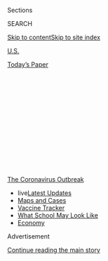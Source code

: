 <div id="app">

<div>

<div>

<div>

<div class="NYTAppHideMasthead css-1q2w90k e1suatyy0">

<div class="section css-ui9rw0 e1suatyy2">

<div class="css-eph4ug er09x8g0">

<div class="css-6n7j50">

</div>

<span class="css-1dv1kvn">Sections</span>

<div class="css-10488qs">

<span class="css-1dv1kvn">SEARCH</span>

</div>

[Skip to content](#site-content)[Skip to site
index](#site-index)

</div>

<div id="masthead-section-label" class="css-1wr3we4 eaxe0e00">

[U.S.](https://www.nytimes.com/section/us)

</div>

<div class="css-10698na e1huz5gh0">

</div>

</div>

<div id="masthead-bar-one" class="section hasLinks css-15hmgas e1csuq9d3">

<div class="css-uqyvli e1csuq9d0">

</div>

<div class="css-1uqjmks e1csuq9d1">

</div>

<div class="css-9e9ivx">

[](https://myaccount.nytimes.com/auth/login?response_type=cookie&client_id=vi)

</div>

<div class="css-1bvtpon e1csuq9d2">

[Today’s
Paper](https://www.nytimes.com/section/todayspaper)

</div>

</div>

</div>

</div>

<div data-aria-hidden="false">

<div id="site-content" data-role="main">

<div>

<div class="css-1aor85t" style="opacity:0.000000001;z-index:-1;visibility:hidden">

<div class="css-1hqnpie">

<div class="css-epjblv">

<span class="css-17xtcya">[U.S.](/section/us)</span><span class="css-x15j1o">|</span><span class="css-fwqvlz">Lockdown
Delays Cost at Least 36,000 Lives, Data
Show</span>

</div>

<div class="css-k008qs">

<div class="css-1iwv8en">

<span class="css-18z7m18"></span>

<div>

</div>

</div>

<span class="css-1n6z4y">https://nyti.ms/2LK7JR7</span>

<div class="css-1705lsu">

<div class="css-4xjgmj">

<div class="css-4skfbu" data-role="toolbar" data-aria-label="Social Media Share buttons, Save button, and Comments Panel with current comment count" data-testid="share-tools">

  - 
  - 
  - 
  - 
    
    <div class="css-6n7j50">
    
    </div>

  - 

</div>

</div>

</div>

</div>

</div>

</div>

<div id="NYT_TOP_BANNER_REGION" class="css-13pd83m">

<div>

<div id="styln-prism-menu-1592847958612" class="section interactive-content interactive-size-medium css-1edisqu">

<div class="css-17ih8de interactive-body">

<div id="scroll-container" class="css-1gj85ro">

[<span class="styln-title-wrap"><span class="css-1pje3qr">The
Coronavirus</span><span class="css-1pje3qr">
Outbreak</span></span>](https://www.nytimes.com/news-event/coronavirus?action=click&pgtype=Article&state=default&region=TOP_BANNER&context=storylines_menu)

  - <span class="css-kqxiym" data-emphasize="true">live</span>[Latest
    Updates](https://www.nytimes.com/2020/08/02/world/coronavirus-updates.html?action=click&pgtype=Article&state=default&region=TOP_BANNER&context=storylines_menu)
  - [Maps and
    Cases](https://www.nytimes.com/interactive/2020/us/coronavirus-us-cases.html?action=click&pgtype=Article&state=default&region=TOP_BANNER&context=storylines_menu)
  - [Vaccine
    Tracker](https://www.nytimes.com/interactive/2020/science/coronavirus-vaccine-tracker.html?action=click&pgtype=Article&state=default&region=TOP_BANNER&context=storylines_menu)
  - [What School May Look
    Like](https://www.nytimes.com/interactive/2020/07/29/us/schools-reopening-coronavirus.html?action=click&pgtype=Article&state=default&region=TOP_BANNER&context=storylines_menu)
  - [Economy](https://www.nytimes.com/live/2020/07/31/business/stock-market-today-coronavirus?action=click&pgtype=Article&state=default&region=TOP_BANNER&context=storylines_menu)

</div>

</div>

</div>

</div>

</div>

<div id="top-wrapper" class="css-1sy8kpn">

<div id="top-slug" class="css-l9onyx">

Advertisement

</div>

[Continue reading the main
story](#after-top)

<div class="ad top-wrapper" style="text-align:center;height:100%;display:block;min-height:250px">

<div id="top" class="place-ad" data-position="top" data-size-key="top">

</div>

</div>

<div id="after-top">

</div>

</div>

<div>

<div id="sponsor-wrapper" class="css-1hyfx7x">

<div id="sponsor-slug" class="css-19vbshk">

Supported by

</div>

[Continue reading the main
story](#after-sponsor)

<div id="sponsor" class="ad sponsor-wrapper" style="text-align:center;height:100%;display:block">

</div>

<div id="after-sponsor">

</div>

</div>

<div class="css-186x18t">

</div>

<div class="css-1vkm6nb ehdk2mb0">

# Lockdown Delays Cost at Least 36,000 Lives, Data Show

</div>

Even small differences in timing would have prevented the worst
exponential growth, which by April had subsumed New York City, New
Orleans and other major cities, researchers found.

<div class="css-18e8msd">

<div class="css-vp77d3 epjyd6m0">

<div class="css-1baulvz">

By [<span class="css-1baulvz" itemprop="name">James
Glanz</span>](https://www.nytimes.com/by/james-glanz) and
[<span class="css-1baulvz last-byline" itemprop="name">Campbell
Robertson</span>](https://www.nytimes.com/by/campbell-robertson)

</div>

</div>

  - 
    
    <div class="css-ld3wwf e16638kd2">
    
    Published May 20, 2020Updated May 22,
    2020
    
    </div>

  - 
    
    <div class="css-4xjgmj">
    
    <div class="css-pvvomx" data-role="toolbar" data-aria-label="Social Media Share buttons, Save button, and Comments Panel with current comment count" data-testid="share-tools">
    
      - 
      - 
      - 
      - 
        
        <div class="css-6n7j50">
        
        </div>
    
      - 
    
    </div>
    
    </div>

</div>

</div>

<div class="section meteredContent css-1r7ky0e" name="articleBody" itemprop="articleBody">

<div id="counterfactualMaps" class="section interactive-content interactive-size-scoop css-1tqs9x0" data-id="100000007148976">

<div class="css-17ih8de interactive-body" data-sourceid="100000007148976">

<div class="g-story g-freebird g-max-limit" data-preview-slug="2020-05-23-covid-action">

<div id="g-counterfactualMaps" class="g-asset g-graphic g-asset-width-full" style="">

<div data-role="img">

<div id="g-counterfactualMaps-box" class="ai2html">

<div id="g-counterfactualMaps-Artboard_1" class="g-artboard" style="min-width: 1000px;max-width: 1499px;max-height: 609px" data-aspect-ratio="2.463" data-min-width="1000" data-max-width="1499">

<div style="padding: 0 0 40.6% 0;">

</div>

![](data:image/gif;base64,R0lGODlhCgAKAIAAAB8fHwAAACH5BAEAAAAALAAAAAAKAAoAAAIIhI+py+0PYysAOw==)

<div id="g-ai0-1" class="g-ai2html-settings g-aiAbs g-aiPointText" style="top:6.9288%;margin-top:-17.1px;left:23.6854%;margin-left:-96px;width:192px;">

Total reported deaths in the

United States on May
3

</div>

<div id="g-ai0-2" class="g-ai2html-settings g-aiAbs g-aiPointText" style="top:6.9288%;margin-top:-17.1px;left:75.6289%;margin-left:-153px;width:306px;">

Estimated deaths on May 3 if social distancing

started one week earlier than it
did

</div>

<div id="g-ai0-3" class="g-ai2html-settings g-aiAbs g-aiPointText" style="top:8.8093%;margin-top:-8.8px;right:55.4173%;width:101px;">

New York
City

</div>

<div id="g-ai0-4" class="g-ai2html-settings g-aiAbs g-aiPointText" style="top:12.9965%;margin-top:-8.8px;right:55.388%;width:66px;">

17,581

</div>

<div id="g-ai0-5" class="g-ai2html-settings g-aiAbs g-aiPointText" style="top:17.3532%;margin-top:-22.5px;left:23.6896%;margin-left:-63px;width:126px;">

65,307

</div>

<div id="g-ai0-6" class="g-ai2html-settings g-aiAbs g-aiPointText" style="top:17.3532%;margin-top:-22.5px;left:75.5085%;margin-left:-61.5px;width:123px;">

29,410

</div>

<div id="g-ai0-7" class="g-ai2html-settings g-aiAbs g-aiPointText" style="top:24.5729%;margin-top:-8.8px;right:4.6643%;width:101px;">

New York
City

</div>

<div id="g-ai0-8" class="g-ai2html-settings g-aiAbs g-aiPointText" style="top:28.7601%;margin-top:-8.8px;right:4.6369%;width:58px;">

2,838

</div>

<div id="g-ai0-9" class="g-ai2html-settings g-aiAbs g-aiPointText" style="top:71.1246%;margin-top:-8.8px;left:1.244%;width:92px;">

Los
Angeles

</div>

<div id="g-ai0-10" class="g-ai2html-settings g-aiAbs g-aiPointText" style="top:71.1246%;margin-top:-8.8px;left:50.8942%;width:92px;">

Los
Angeles

</div>

<div id="g-ai0-11" class="g-ai2html-settings g-aiAbs g-aiPointText" style="top:74.8192%;margin-top:-8.8px;left:1.244%;width:58px;">

1,223

</div>

<div id="g-ai0-12" class="g-ai2html-settings g-aiAbs g-aiPointText" style="top:74.8192%;margin-top:-8.8px;left:50.8942%;width:46px;">

451

</div>

</div>

<div id="g-counterfactualMaps-Artboard_1_copy" class="g-artboard" style="min-width: 720px;max-width: 999px;max-height: 429px" data-aspect-ratio="2.329" data-min-width="720" data-max-width="999">

<div style="padding: 0 0 42.9408% 0;">

</div>

![](data:image/gif;base64,R0lGODlhCgAKAIAAAB8fHwAAACH5BAEAAAAALAAAAAAKAAoAAAIIhI+py+0PYysAOw==)

<div id="g-ai1-1" class="g-ai2html-settings g-aiAbs g-aiPointText" style="top:5.2174%;margin-top:-17.1px;left:23.8208%;margin-left:-96px;width:192px;">

Total reported deaths in the

United States on May
3

</div>

<div id="g-ai1-2" class="g-ai2html-settings g-aiAbs g-aiPointText" style="top:5.2174%;margin-top:-17.1px;left:75.7422%;margin-left:-153px;width:306px;">

Estimated deaths on May 3 if social distancing

started one week earlier than it
did

</div>

<div id="g-ai1-3" class="g-ai2html-settings g-aiAbs g-aiPointText" style="top:17.3996%;margin-top:-18.8px;left:23.8519%;margin-left:-54.5px;width:109px;">

65,307

</div>

<div id="g-ai1-4" class="g-ai2html-settings g-aiAbs g-aiPointText" style="top:17.3996%;margin-top:-18.8px;left:75.6123%;margin-left:-53px;width:106px;">

29,410

</div>

<div id="g-ai1-5" class="g-ai2html-settings g-aiAbs g-aiPointText" style="top:26.4466%;margin-top:-8.8px;right:55.295%;width:101px;">

New York
City

</div>

<div id="g-ai1-6" class="g-ai2html-settings g-aiAbs g-aiPointText" style="top:29.0341%;margin-top:-8.8px;right:4.5691%;width:101px;">

New York
City

</div>

<div id="g-ai1-7" class="g-ai2html-settings g-aiAbs g-aiPointText" style="top:31.9451%;margin-top:-8.8px;right:55.2543%;width:66px;">

17,581

</div>

<div id="g-ai1-8" class="g-ai2html-settings g-aiAbs g-aiPointText" style="top:34.8561%;margin-top:-8.8px;right:4.5311%;width:58px;">

2,838

</div>

<div id="g-ai1-9" class="g-ai2html-settings g-aiAbs g-aiPointText" style="top:74.6395%;margin-top:-8.8px;left:1.3966%;width:92px;">

Los
Angeles

</div>

<div id="g-ai1-10" class="g-ai2html-settings g-aiAbs g-aiPointText" style="top:74.6395%;margin-top:-8.8px;left:51.0204%;width:92px;">

Los
Angeles

</div>

<div id="g-ai1-11" class="g-ai2html-settings g-aiAbs g-aiPointText" style="top:80.138%;margin-top:-8.8px;left:1.3966%;width:58px;">

1,223

</div>

<div id="g-ai1-12" class="g-ai2html-settings g-aiAbs g-aiPointText" style="top:80.138%;margin-top:-8.8px;left:51.0204%;width:46px;">

451

</div>

</div>

<div id="g-counterfactualMaps-Artboard_1_copy_3" class="g-artboard" style="min-width: 600px;max-width: 719px;max-height: 1087px" data-aspect-ratio="0.662" data-min-width="600" data-max-width="719">

<div style="padding: 0 0 151.1667% 0;">

</div>

![](data:image/gif;base64,R0lGODlhCgAKAIAAAB8fHwAAACH5BAEAAAAALAAAAAAKAAoAAAIIhI+py+0PYysAOw==)

<div id="g-ai2-1" class="g-ai2html-settings g-aiAbs g-aiPointText" style="top:2.4657%;margin-top:-19.4px;left:47.5706%;margin-left:-108.5px;width:217px;">

Total reported deaths in the

United States on May
3

</div>

<div id="g-ai2-2" class="g-ai2html-settings g-aiAbs g-aiPointText" style="top:7.5038%;margin-top:-25.1px;left:47.5566%;margin-left:-69px;width:138px;">

65,307

</div>

<div id="g-ai2-3" class="g-ai2html-settings g-aiAbs g-aiPointText" style="top:8.574%;margin-top:-8.8px;right:10.4832%;width:101px;">

New York
City

</div>

<div id="g-ai2-4" class="g-ai2html-settings g-aiAbs g-aiPointText" style="top:10.4483%;margin-top:-8.8px;right:10.4344%;width:66px;">

17,581

</div>

<div id="g-ai2-5" class="g-ai2html-settings g-aiAbs g-aiPointText" style="top:34.9245%;margin-top:-8.8px;left:2.0719%;width:92px;">

Los
Angeles

</div>

<div id="g-ai2-6" class="g-ai2html-settings g-aiAbs g-aiPointText" style="top:36.5783%;margin-top:-8.8px;left:2.0719%;width:58px;">

1,223

</div>

<div id="g-ai2-7" class="g-ai2html-settings g-aiAbs g-aiPointText" style="top:53.8181%;margin-top:-17.1px;left:52.0443%;margin-left:-153px;width:306px;">

Estimated deaths on May 3 if social distancing

started one week earlier than it
did

</div>

<div id="g-ai2-8" class="g-ai2html-settings g-aiAbs g-aiPointText" style="top:58.9923%;margin-top:-25.1px;left:51.7813%;margin-left:-67px;width:134px;">

29,410

</div>

<div id="g-ai2-9" class="g-ai2html-settings g-aiAbs g-aiPointText" style="top:62.0469%;margin-top:-8.8px;right:8.0881%;width:101px;">

New York
City

</div>

<div id="g-ai2-10" class="g-ai2html-settings g-aiAbs g-aiPointText" style="top:63.811%;margin-top:-8.8px;right:8.0425%;width:58px;">

2,838

</div>

<div id="g-ai2-11" class="g-ai2html-settings g-aiAbs g-aiPointText" style="top:86.1925%;margin-top:-8.8px;left:2.3311%;width:92px;">

Los
Angeles

</div>

<div id="g-ai2-12" class="g-ai2html-settings g-aiAbs g-aiPointText" style="top:87.8463%;margin-top:-8.8px;left:2.3311%;width:46px;">

451

</div>

</div>

<div id="g-counterfactualMaps-Artboard_1_copy_5" class="g-artboard" style="max-width: 599px;max-height: 1058px" data-aspect-ratio="0.566" data-min-width="0" data-max-width="599">

<div style="padding: 0 0 176.6667% 0;">

</div>

![](data:image/gif;base64,R0lGODlhCgAKAIAAAB8fHwAAACH5BAEAAAAALAAAAAAKAAoAAAIIhI+py+0PYysAOw==)

<div id="g-ai3-1" class="g-ai2html-settings g-aiAbs g-aiPointText" style="top:3.0436%;margin-top:-17.1px;left:45.0654%;margin-left:-96px;width:192px;">

Total reported deaths in the

United States on May
3

</div>

<div id="g-ai3-2" class="g-ai2html-settings g-aiAbs g-aiPointText" style="top:11.0934%;margin-top:-18.8px;left:45.14%;margin-left:-54.5px;width:109px;">

65,307

</div>

<div id="g-ai3-3" class="g-ai2html-settings g-aiAbs g-aiPointText" style="top:13.2505%;margin-top:-7.2px;right:10.5234%;width:90px;">

New York
City

</div>

<div id="g-ai3-4" class="g-ai2html-settings g-aiAbs g-aiPointText" style="top:15.892%;margin-top:-7.2px;right:10.4395%;width:60px;">

17,581

</div>

<div id="g-ai3-5" class="g-ai2html-settings g-aiAbs g-aiPointText" style="top:37.7788%;margin-top:-7.2px;left:2.3337%;width:82px;">

Los
Angeles

</div>

<div id="g-ai3-6" class="g-ai2html-settings g-aiAbs g-aiPointText" style="top:40.043%;margin-top:-7.2px;left:2.3337%;width:53px;">

1,223

</div>

<div id="g-ai3-7" class="g-ai2html-settings g-aiAbs g-aiPointText" style="top:55.3077%;margin-top:-17.1px;left:49.6175%;margin-left:-153px;width:306px;">

Estimated deaths on May 3 if social distancing

started one week earlier than it
did

</div>

<div id="g-ai3-8" class="g-ai2html-settings g-aiAbs g-aiPointText" style="top:63.3575%;margin-top:-18.8px;left:49.3577%;margin-left:-53px;width:106px;">

29,410

</div>

<div id="g-ai3-9" class="g-ai2html-settings g-aiAbs g-aiPointText" style="top:66.2694%;margin-top:-7.2px;right:8.1296%;width:90px;">

New York
City

</div>

<div id="g-ai3-10" class="g-ai2html-settings g-aiAbs g-aiPointText" style="top:68.7222%;margin-top:-7.2px;right:8.099%;width:53px;">

2,838

</div>

<div id="g-ai3-11" class="g-ai2html-settings g-aiAbs g-aiPointText" style="top:89.8543%;margin-top:-7.2px;left:2.2594%;width:82px;">

Los
Angeles

</div>

<div id="g-ai3-12" class="g-ai2html-settings g-aiAbs g-aiPointText" style="top:92.3072%;margin-top:-7.2px;left:2.2594%;width:43px;">

451

</div>

</div>

<div id="g-counterfactualMaps-Artboard_1_copy_2" class="g-artboard" style="min-width: 1500px;" data-aspect-ratio="2.742" data-min-width="1500">

<div style="padding: 0 0 36.4667% 0;">

</div>

![](data:image/gif;base64,R0lGODlhCgAKAIAAAB8fHwAAACH5BAEAAAAALAAAAAAKAAoAAAIIhI+py+0PYysAOw==)

<div id="g-ai4-1" class="g-ai2html-settings g-aiAbs g-aiPointText" style="top:5.5511%;margin-top:-19.4px;left:76.3189%;margin-left:-173.5px;width:347px;">

Estimated deaths on May 3 if social distancing

started one week earlier than it
did

</div>

<div id="g-ai4-2" class="g-ai2html-settings g-aiAbs g-aiPointText" style="top:5.551%;margin-top:-19.4px;left:23.7839%;margin-left:-108.5px;width:217px;">

Total reported deaths in the

United States on May
3

</div>

<div id="g-ai4-3" class="g-ai2html-settings g-aiAbs g-aiPointText" style="top:4.5345%;margin-top:-9.8px;right:55.5557%;width:112px;">

New York
City

</div>

<div id="g-ai4-4" class="g-ai2html-settings g-aiAbs g-aiPointText" style="top:8.3737%;margin-top:-9.8px;right:55.5334%;width:72px;">

17,581

</div>

<div id="g-ai4-5" class="g-ai2html-settings g-aiAbs g-aiPointText" style="top:14.4533%;margin-top:-25.1px;left:23.7783%;margin-left:-69px;width:138px;">

65,307

</div>

<div id="g-ai4-6" class="g-ai2html-settings g-aiAbs g-aiPointText" style="top:14.4533%;margin-top:-25.1px;left:76.1742%;margin-left:-67px;width:134px;">

29,410

</div>

<div id="g-ai4-7" class="g-ai2html-settings g-aiAbs g-aiPointText" style="top:20.9879%;margin-top:-9.8px;right:3.6883%;width:112px;">

New York
City

</div>

<div id="g-ai4-8" class="g-ai2html-settings g-aiAbs g-aiPointText" style="top:24.827%;margin-top:-9.8px;right:3.6579%;width:63px;">

2,838

</div>

<div id="g-ai4-9" class="g-ai2html-settings g-aiAbs g-aiPointText" style="top:71.445%;margin-top:-9.8px;left:1.1439%;width:102px;">

Los
Angeles

</div>

<div id="g-ai4-10" class="g-ai2html-settings g-aiAbs g-aiPointText" style="top:71.445%;margin-top:-9.8px;left:51.6105%;width:102px;">

Los
Angeles

</div>

<div id="g-ai4-11" class="g-ai2html-settings g-aiAbs g-aiPointText" style="top:75.6498%;margin-top:-9.8px;left:1.1439%;width:63px;">

1,223

</div>

<div id="g-ai4-12" class="g-ai2html-settings g-aiAbs g-aiPointText" style="top:75.6497%;margin-top:-9.8px;left:51.6105%;width:49px;">

451

</div>

</div>

</div>

</div>

<div class="g-source">

<span class="g-credit">By Lazaro
Gamio</span><span class="g-credit_bullet">·</span><span class="g-credit">Source:
“Differential Effects of Intervention Timing on COVID-19 Spread in the
United States,” by Sen Pei, Sasikiran Kandula and Jeffrey Shaman,
Columbia University</span>

</div>

</div>

</div>

</div>

</div>

<div class="css-1fanzo5 StoryBodyCompanionColumn">

<div class="css-53u6y8">

If the United States had begun imposing social distancing measures one
week earlier than it did in March, about 36,000 fewer people would have
died in the coronavirus outbreak, according to [new
estimates](https://www.medrxiv.org/content/10.1101/2020.05.15.20103655v1)
from Columbia University disease modelers.

And if the country had begun locking down cities and limiting social
contact on March 1, two weeks earlier than most people started staying
home, the vast majority of the nation’s deaths — about 83 percent —
would have been avoided, the researchers estimated.

</div>

</div>

<div>

</div>

<div class="css-1fanzo5 StoryBodyCompanionColumn">

<div class="css-53u6y8">

Under that scenario, about 54,000 fewer people would have died by early
May.

The enormous cost of waiting to take action reflects the unforgiving
dynamics of the outbreak that swept through American cities in early
March. Even small differences in timing would have prevented the worst
exponential growth, which by April had subsumed New York City, New
Orleans and other major cities, the researchers found.

</div>

</div>

<div class="css-1fanzo5 StoryBodyCompanionColumn">

<div class="css-53u6y8">

“It’s a big, big difference. That small moment in time, catching it in
that growth phase, is incredibly critical in reducing the number of
deaths,” said Jeffrey Shaman, an epidemiologist at Columbia and the
leader of the research
team.

</div>

</div>

<div id="counterfactualChart" class="section interactive-content interactive-size-scoop css-m2zfm8" data-id="100000007148970">

<div class="css-17ih8de interactive-body" data-sourceid="100000007148970">

<div class="g-story g-freebird g-max-limit" data-preview-slug="2020-05-23-covid-action">

<div id="g-counterfactualChart" class="g-asset g-graphic" style="max-width: 720px">

### How Earlier Control Measures Could Have Saved Lives

<div data-role="img">

<div id="g-counterfactualChart-box" class="ai2html">

<div id="g-counterfactualChart-Artboard_1" class="g-artboard" style="width:600px; height:412px;" data-aspect-ratio="1.456" data-min-width="600" data-max-width="719">

<div style="">

</div>

![](data:image/gif;base64,R0lGODlhCgAKAIAAAB8fHwAAACH5BAEAAAAALAAAAAAKAAoAAAIIhI+py+0PYysAOw==)

<div id="g-ai0-1" class="g-Layer_1 g-aiAbs g-aiPointText" style="top:4.9525%;margin-top:-19.4px;left:77.3426%;width:155px;">

Number of reported

deaths by May
3

</div>

<div id="g-ai0-2" class="g-Layer_1 g-aiAbs g-aiPointText" style="top:13.5231%;margin-top:-16.7px;left:77.3426%;width:100px;">

65,307

</div>

<div id="g-ai0-3" class="g-Layer_1 g-aiAbs g-aiPointText" style="top:14.2636%;margin-top:-8.8px;left:0.5%;width:109px;">

60,000
deaths

</div>

<div id="g-ai0-4" class="g-Layer_1 g-aiAbs g-aiPointText" style="top:34.3699%;margin-top:-38.6px;left:77.3426%;width:154px;">

Estimated deaths if

social distancing

started
…

</div>

<div id="g-ai0-5" class="g-Layer_1 g-aiAbs g-aiPointText" style="top:39.7489%;margin-top:-8.8px;left:0.5%;width:66px;">

40,000

</div>

<div id="g-ai0-6" class="g-Layer_1 g-aiAbs g-aiPointText" style="top:47.6708%;margin-top:-19.4px;left:77.3426%;width:152px;">

… one week earlier

than it did in
March

</div>

<div id="g-ai0-7" class="g-Layer_1 g-aiAbs g-aiPointText" style="top:48.3411%;margin-top:-17.2px;left:69.0972%;margin-left:-40px;width:80px;">

Range
of

estimates

</div>

<div id="g-ai0-8" class="g-Layer_1 g-aiAbs g-aiPointText" style="top:55.999%;margin-top:-16.7px;left:77.3426%;width:98px;">

29,410

</div>

<div id="g-ai0-9" class="g-Layer_1 g-aiAbs g-aiPointText" style="top:65.9625%;margin-top:-8.8px;left:0.5%;width:66px;">

20,000

</div>

<div id="g-ai0-10" class="g-Layer_1 g-aiAbs g-aiPointText" style="top:72.5252%;margin-top:-9.8px;left:77.3426%;width:156px;">

… two weeks
earlier

</div>

<div id="g-ai0-11" class="g-Layer_1 g-aiAbs g-aiPointText" style="top:78.5718%;margin-top:-16.7px;left:77.3426%;width:90px;">

11,253

</div>

<div id="g-ai0-12" class="g-Layer_1 g-aiAbs g-aiPointText" style="top:91.6907%;margin-top:-8.8px;left:0.5%;width:30px;">

0

</div>

<div id="g-ai0-13" class="g-Layer_1 g-aiAbs g-aiPointText" style="top:95.3315%;margin-top:-8.8px;left:13.6139%;margin-left:-35.5px;width:71px;">

March
1

</div>

<div id="g-ai0-14" class="g-Layer_1 g-aiAbs g-aiPointText" style="top:95.3315%;margin-top:-8.8px;left:44.0586%;margin-left:-29.5px;width:59px;">

April
1

</div>

<div id="g-ai0-15" class="g-Layer_1 g-aiAbs g-aiPointText" style="top:95.3315%;margin-top:-8.8px;left:75.167%;margin-left:-29px;width:58px;">

May
3

</div>

</div>

<div id="g-counterfactualChart-Artboard_1_copy" class="g-artboard" style="width:720px; height:411px;" data-aspect-ratio="1.752" data-min-width="720">

<div style="">

</div>

![](data:image/gif;base64,R0lGODlhCgAKAIAAAB8fHwAAACH5BAEAAAAALAAAAAAKAAoAAAIIhI+py+0PYysAOw==)

<div id="g-ai1-1" class="g-Layer_1 g-aiAbs g-aiPointText" style="top:4.9644%;margin-top:-19.4px;left:80.7845%;width:155px;">

Number of reported

deaths by May
3

</div>

<div id="g-ai1-2" class="g-Layer_1 g-aiAbs g-aiPointText" style="top:13.5625%;margin-top:-17.7px;left:80.7845%;width:103px;">

65,307

</div>

<div id="g-ai1-3" class="g-Layer_1 g-aiAbs g-aiPointText" style="top:14.2983%;margin-top:-8.8px;left:0.2778%;width:109px;">

60,000
deaths

</div>

<div id="g-ai1-4" class="g-Layer_1 g-aiAbs g-aiPointText" style="top:34.9401%;margin-top:-38.6px;left:80.7845%;width:149px;">

Estimated deaths

if social distancing

started
…

</div>

<div id="g-ai1-5" class="g-Layer_1 g-aiAbs g-aiPointText" style="top:40.5756%;margin-top:-8.8px;left:0.2778%;width:66px;">

40,000

</div>

<div id="g-ai1-6" class="g-Layer_1 g-aiAbs g-aiPointText" style="top:48.7601%;margin-top:-19.4px;left:80.7845%;width:152px;">

… one week earlier

than it did in
March

</div>

<div id="g-ai1-7" class="g-Layer_1 g-aiAbs g-aiPointText" style="top:49.1888%;margin-top:-17.2px;left:72.1015%;margin-left:-40px;width:80px;">

Range
of

estimates

</div>

<div id="g-ai1-8" class="g-Layer_1 g-aiAbs g-aiPointText" style="top:57.1148%;margin-top:-17.7px;left:80.7845%;width:100px;">

29,410

</div>

<div id="g-ai1-9" class="g-Layer_1 g-aiAbs g-aiPointText" style="top:67.3396%;margin-top:-8.8px;left:0.2778%;width:66px;">

20,000

</div>

<div id="g-ai1-10" class="g-Layer_1 g-aiAbs g-aiPointText" style="top:74.1615%;margin-top:-9.8px;left:80.7845%;width:156px;">

… two weeks
earlier

</div>

<div id="g-ai1-11" class="g-Layer_1 g-aiAbs g-aiPointText" style="top:80.2292%;margin-top:-17.7px;left:80.7845%;width:93px;">

11,253

</div>

<div id="g-ai1-12" class="g-Layer_1 g-aiAbs g-aiPointText" style="top:93.6169%;margin-top:-8.8px;left:0.2778%;width:30px;">

0

</div>

<div id="g-ai1-13" class="g-Layer_1 g-aiAbs g-aiPointText" style="top:97.5099%;margin-top:-8.8px;left:13.7284%;margin-left:-35.5px;width:71px;">

March
1

</div>

<div id="g-ai1-14" class="g-Layer_1 g-aiAbs g-aiPointText" style="top:97.5099%;margin-top:-8.8px;left:45.7661%;margin-left:-29.5px;width:59px;">

April
1

</div>

<div id="g-ai1-15" class="g-Layer_1 g-aiAbs g-aiPointText" style="top:97.5099%;margin-top:-8.8px;left:78.5027%;margin-left:-29px;width:58px;">

May
3

</div>

</div>

<div id="g-counterfactualChart-Artboard_1_copy_2" class="g-artboard" style="width:400px; height:383px;" data-aspect-ratio="1.044" data-min-width="400" data-max-width="599">

<div style="">

</div>

![](data:image/gif;base64,R0lGODlhCgAKAIAAAB8fHwAAACH5BAEAAAAALAAAAAAKAAoAAAIIhI+py+0PYysAOw==)

<div id="g-ai2-1" class="g-Layer_1 g-aiAbs g-aiPointText" style="top:4.2208%;margin-top:-17.2px;left:70.083%;width:138px;">

Number of reported

deaths by May
3

</div>

<div id="g-ai2-2" class="g-Layer_1 g-aiAbs g-aiPointText" style="top:12.9667%;margin-top:-15.7px;left:70.083%;width:91px;">

65,307

</div>

<div id="g-ai2-3" class="g-Layer_1 g-aiAbs g-aiPointText" style="top:13.5159%;margin-top:-8.8px;left:0.7495%;width:105px;">

60,000
deaths

</div>

<div id="g-ai2-4" class="g-Layer_1 g-aiAbs g-aiPointText" style="top:33.9336%;margin-top:-34px;left:70.083%;width:133px;">

Estimated deaths

if social distancing

started
…

</div>

<div id="g-ai2-5" class="g-Layer_1 g-aiAbs g-aiPointText" style="top:39.8866%;margin-top:-8.8px;left:0.7495%;width:64px;">

40,000

</div>

<div id="g-ai2-6" class="g-Layer_1 g-aiAbs g-aiPointText" style="top:48.0851%;margin-top:-17.2px;left:70.083%;width:136px;">

… one week earlier

than it did in
March

</div>

<div id="g-ai2-7" class="g-Layer_1 g-aiAbs g-aiPointText" style="top:56.5699%;margin-top:-15.7px;left:70.083%;width:89px;">

29,410

</div>

<div id="g-ai2-8" class="g-Layer_1 g-aiAbs g-aiPointText" style="top:66.5185%;margin-top:-8.8px;left:0.7495%;width:64px;">

20,000

</div>

<div id="g-ai2-9" class="g-Layer_1 g-aiAbs g-aiPointText" style="top:73.5681%;margin-top:-8.8px;left:70.083%;width:139px;">

… two weeks
earlier

</div>

<div id="g-ai2-10" class="g-Layer_1 g-aiAbs g-aiPointText" style="top:79.8075%;margin-top:-15.7px;left:70.083%;width:82px;">

11,253

</div>

<div id="g-ai2-11" class="g-Layer_1 g-aiAbs g-aiPointText" style="top:92.8893%;margin-top:-8.8px;left:0.7495%;width:30px;">

0

</div>

<div id="g-ai2-12" class="g-Layer_1 g-aiAbs g-aiPointText" style="top:97.3279%;margin-top:-8.8px;left:12.8582%;margin-left:-34.5px;width:69px;">

March
1

</div>

<div id="g-ai2-13" class="g-Layer_1 g-aiAbs g-aiPointText" style="top:97.3279%;margin-top:-8.8px;left:39.7903%;margin-left:-29px;width:58px;">

April
1

</div>

<div id="g-ai2-14" class="g-Layer_1 g-aiAbs g-aiPointText" style="top:97.3279%;margin-top:-8.8px;left:66.7458%;margin-left:-28.5px;width:57px;">

May
3

</div>

</div>

<div id="g-counterfactualChart-Artboard_1_copy_3" class="g-artboard" style="max-width: 300px;max-height: 350px" data-aspect-ratio="0.857" data-min-width="0" data-max-width="399">

<div style="padding: 0 0 116.6667% 0;">

</div>

![](data:image/gif;base64,R0lGODlhCgAKAIAAAB8fHwAAACH5BAEAAAAALAAAAAAKAAoAAAIIhI+py+0PYysAOw==)

<div id="g-ai3-1" class="g-Layer_1 g-aiAbs g-aiPointText" style="top:6.0474%;margin-top:-17.2px;left:60.0339%;width:138px;">

Number of reported

deaths by May
3

</div>

<div id="g-ai3-2" class="g-Layer_1 g-aiAbs g-aiPointText" style="top:14.5875%;margin-top:-13.1px;left:60.0339%;width:83px;">

65,307

</div>

<div id="g-ai3-3" class="g-Layer_1 g-aiAbs g-aiPointText" style="top:15.4937%;margin-top:-7.2px;left:0.3327%;width:97px;">

60,000
deaths

</div>

<div id="g-ai3-4" class="g-Layer_1 g-aiAbs g-aiPointText" style="top:33.9902%;margin-top:-34px;left:60.0339%;width:138px;">

Estimated deaths if

social distancing

started
…

</div>

<div id="g-ai3-5" class="g-Layer_1 g-aiAbs g-aiPointText" style="top:40.3508%;margin-top:-7.2px;left:0.9993%;width:60px;">

40,000

</div>

<div id="g-ai3-6" class="g-Layer_1 g-aiAbs g-aiPointText" style="top:46.6188%;margin-top:-17.2px;left:60.0339%;width:136px;">

… one week earlier

than it did in
March

</div>

<div id="g-ai3-7" class="g-Layer_1 g-aiAbs g-aiPointText" style="top:54.5875%;margin-top:-13.1px;left:60.0339%;width:81px;">

29,410

</div>

<div id="g-ai3-8" class="g-Layer_1 g-aiAbs g-aiPointText" style="top:65.7794%;margin-top:-7.2px;left:0.9993%;width:60px;">

20,000

</div>

<div id="g-ai3-9" class="g-Layer_1 g-aiAbs g-aiPointText" style="top:71.076%;margin-top:-8.8px;left:60.0339%;width:139px;">

… two weeks
earlier

</div>

<div id="g-ai3-10" class="g-Layer_1 g-aiAbs g-aiPointText" style="top:77.159%;margin-top:-13.1px;left:60.0339%;width:75px;">

11,253

</div>

<div id="g-ai3-11" class="g-Layer_1 g-aiAbs g-aiPointText" style="top:90.9222%;margin-top:-7.2px;left:0.9993%;width:29px;">

0

</div>

<div id="g-ai3-12" class="g-Layer_1 g-aiAbs g-aiPointText" style="top:95.2079%;margin-top:-7.2px;left:12.9259%;margin-left:-32px;width:64px;">

March
1

</div>

<div id="g-ai3-13" class="g-Layer_1 g-aiAbs g-aiPointText" style="top:95.2079%;margin-top:-7.2px;left:35.077%;margin-left:-27px;width:54px;">

April
1

</div>

<div id="g-ai3-14" class="g-Layer_1 g-aiAbs g-aiPointText" style="top:95.2079%;margin-top:-7.2px;left:57.2246%;margin-left:-26.5px;width:53px;">

May 3

</div>

</div>

</div>

</div>

<div class="g-source">

<span class="g-credit">By Weiyi
Cai</span><span class="g-credit_bullet">·</span><span class="g-credit">Source:
“Differential Effects of Intervention Timing on COVID-19 Spread in the
United States,” by Sen Pei, Sasikiran Kandula and Jeffrey Shaman,
Columbia University</span>

</div>

</div>

</div>

</div>

</div>

<div class="css-1fanzo5 StoryBodyCompanionColumn">

<div class="css-53u6y8">

The findings are based on infectious disease modeling that gauges how
reduced contact between people starting in mid-March slowed transmission
of the virus. Dr. Shaman’s team modeled what would have happened if
those same changes had taken place one or two weeks earlier and
estimated the spread of infections and deaths until May 3.

The results show that as states reopen, outbreaks can easily get out of
control unless officials closely monitor infections and immediately
clamp down on new flare-ups. And they show that each day that officials
waited to impose restrictions in early March came at a great cost.

After Italy and South Korea had started aggressively responding to the
virus, President Trump resisted canceling campaign rallies or telling
people to stay home or avoid crowds. The risk of the virus to most
Americans was very low, he said.

</div>

</div>

<div class="css-1fanzo5 StoryBodyCompanionColumn">

<div class="css-53u6y8">

“Nothing is shut down, life & the economy go on,” Mr. Trump
[tweeted](https://twitter.com/realDonaldTrump/status/1237027356314869761)
on March 9, suggesting that the flu was worse than the coronavirus. “At
this moment there are 546 confirmed cases of CoronaVirus, with 22
deaths. Think about
that\!”

<div id="NYT_MAIN_CONTENT_1_REGION" class="css-9tf9ac">

<div>

<div id="styln-covid-updates-world" class="section interactive-content interactive-size-medium css-1ftcdic">

<div class="css-17ih8de interactive-body">

<div id="styln-briefing-block" data-asset-id="QXJ0aWNsZTpueXQ6Ly9hcnRpY2xlLzhiMjRmNTQ0LWVhMmUtNTlmNC1hMDZiLTM0YWI3YTlmN2E4YQ==">

<div class="briefing-block-header-section">

# [Latest Updates: Global Coronavirus Outbreak](https://www.nytimes.com/2020/08/01/world/coronavirus-covid-19.html?action=click&pgtype=Article&state=default&region=MAIN_CONTENT_1&context=storylines_live_updates)

<div class="briefing-block-ts">

Updated 2020-08-02T17:52:35.962Z

</div>

</div>

  - [The U.S. reels as July cases more than double the total of any
    other
    month.](https://www.nytimes.com/2020/08/01/world/coronavirus-covid-19.html?action=click&pgtype=Article&state=default&region=MAIN_CONTENT_1&context=storylines_live_updates#link-34047410)
  - [Top U.S. officials work to break an impasse over the federal
    jobless
    benefit.](https://www.nytimes.com/2020/08/01/world/coronavirus-covid-19.html?action=click&pgtype=Article&state=default&region=MAIN_CONTENT_1&context=storylines_live_updates#link-780ec966)
  - [Its outbreak untamed, Melbourne goes into even greater
    lockdown.](https://www.nytimes.com/2020/08/01/world/coronavirus-covid-19.html?action=click&pgtype=Article&state=default&region=MAIN_CONTENT_1&context=storylines_live_updates#link-2bc8948)

<div class="briefing-block-footer">

<div class="briefing-block-footer-meta">

[See more
updates](https://www.nytimes.com/2020/08/01/world/coronavirus-covid-19.html?action=click&pgtype=Article&state=default&region=MAIN_CONTENT_1&context=storylines_live_updates)

</div>

<div class="briefing-block-briefinglinks">

<span>More live coverage:</span>
[Markets](https://www.nytimes.com/live/2020/07/31/business/stock-market-today-coronavirus?action=click&pgtype=Article&state=default&region=MAIN_CONTENT_1&context=storylines_live_updates)

</div>

</div>

</div>

</div>

</div>

</div>

</div>

In fact, [tens of thousands of
people](https://www.nytimes.com/2020/04/23/us/coronavirus-early-outbreaks-cities.html)
had already been infected by that point, researchers later estimated.
But a lack of widespread testing allowed those infections to go
undetected, hiding the urgency of an outbreak that most Americans still
identified as a foreign threat.

</div>

</div>

<div>

</div>

<div class="css-1fanzo5 StoryBodyCompanionColumn">

<div class="css-53u6y8">

In a statement released late Wednesday night in response to the new
estimates, the White House reiterated Mr. Trump’s assertion that
restrictions on travel from China in January and Europe in mid-March
slowed the spread of the virus.

On March 16, Mr. Trump urged Americans to limit travel, avoid groups and
stay home from school. Bill de Blasio, mayor of New York City, closed
the city’s schools on March 15, and Gov. Andrew M. Cuomo issued a
stay-at-home order that took effect on March 22. Changes to personal
behavior across the country in mid-March slowed the epidemic, a number
of disease researchers have found.

But in cities where the virus arrived early and spread quickly, those
actions were too late to avoid a calamity.

In the New York metro area alone, 21,800 people had died by May 3. Fewer
than 4,300 would have died by then if control measures had been put in
place and adopted nationwide just a week earlier, on March 8, the
researchers estimated.

</div>

</div>

<div class="css-1fanzo5 StoryBodyCompanionColumn">

<div class="css-53u6y8">

All models are only estimates, and it is impossible to know for certain
the exact number of people who would have died. But Lauren Ancel Meyers,
a University of Texas at Austin epidemiologist who was not involved in
the research, said that it “makes a compelling case that even slightly
earlier action in New York could have been game changing.”

</div>

</div>

<div>

</div>

<div class="css-1fanzo5 StoryBodyCompanionColumn">

<div class="css-53u6y8">

“This implies that if interventions had occurred two weeks earlier, many
Covid-19 deaths and cases would have been prevented by early May, not
just in New York City but throughout the U.S.,” Dr. Meyers said.

The fates of specific people cannot be captured by a computer model. But
there is a name, a story and a town for every person who was infected
and later showed symptoms and died in March and early April. Around the
country, people separate from this study have wondered what might have
been.

Rushia Stephens, a music teacher who had become a county court records
technician in an Atlanta suburb, collapsed on her bedroom floor, unable
to breathe, and died on March 19. Adolph Mendez, a businessman in New
Braunfels, Texas, was confined to his own bedroom as his terrified
family tended to him until he died on March 26. Richard Walts, a retired
firefighter in Oklahoma, was ferried to a hospital in an ambulance and
died two weeks later, on April 3.

Mr. Mendez’s widow, Angela Mendez, said she still couldn’t say for sure
whether action should have been taken earlier. It didn’t matter now
anyway, not for her husband.

“They probably could have had earlier a better way to not let this
pandemic go that far,” she said. “But they didn’t.”

</div>

</div>

<div class="css-1fanzo5 StoryBodyCompanionColumn">

<div class="css-53u6y8">

Official social distancing measures don’t work unless people follow
them. While the measures have enjoyed generally widespread support among
Americans, the findings rely on the assumption that millions of people
would have been willing to change their behavior sooner.

People are apt to take restrictions much more seriously when the
devastation of a disease is visible, said Natalie Dean, an assistant
professor of biostatistics at the University of Florida who specializes
in emerging infectious diseases. But in early March, there had been few
deaths, and infections were still spreading silently through the
population.

<div id="NYT_MAIN_CONTENT_3_REGION" class="css-9tf9ac">

<div>

<div id="styln-prism-freeform-1594220623585" class="section interactive-content interactive-size-medium css-1ftcdic">

<div class="css-17ih8de interactive-body">

<div id="prism-freeform-block-62021" class="css-19mumt8" data-role="complementary" data-storyline="The Coronavirus Outbreak" data-truncated="true" tabindex="0">

<div class="css-a8d9oz">

<div class="css-eb027h">

[](https://www.nytimes.com/news-event/coronavirus?action=click&pgtype=Article&state=default&region=MAIN_CONTENT_3&context=storylines_faq)

### The Coronavirus Outbreak ›

#### Frequently Asked Questions

Updated July 27, 2020

  - #### Should I refinance my mortgage?
    
      - [It could be a good
        idea,](https://www.nytimes.com/article/coronavirus-money-unemployment.html?action=click&pgtype=Article&state=default&region=MAIN_CONTENT_3&context=storylines_faq)
        because mortgage rates have [never been
        lower.](https://www.nytimes.com/2020/07/16/business/mortgage-rates-below-3-percent.html?action=click&pgtype=Article&state=default&region=MAIN_CONTENT_3&context=storylines_faq)
        Refinancing requests have pushed mortgage applications to some
        of the highest levels since 2008, so be prepared to get in line.
        But defaults are also up, so if you’re thinking about buying a
        home, be aware that some lenders have tightened their standards.

  - #### What is school going to look like in September?
    
      - It is unlikely that many schools will return to a normal
        schedule this fall, requiring the grind of [online
        learning](https://www.nytimes.com/2020/06/05/us/coronavirus-education-lost-learning.html?action=click&pgtype=Article&state=default&region=MAIN_CONTENT_3&context=storylines_faq),
        [makeshift child
        care](https://www.nytimes.com/2020/05/29/us/coronavirus-child-care-centers.html?action=click&pgtype=Article&state=default&region=MAIN_CONTENT_3&context=storylines_faq)
        and [stunted
        workdays](https://www.nytimes.com/2020/06/03/business/economy/coronavirus-working-women.html?action=click&pgtype=Article&state=default&region=MAIN_CONTENT_3&context=storylines_faq)
        to continue. California’s two largest public school districts —
        Los Angeles and San Diego — said on July 13, that [instruction
        will be remote-only in the
        fall](https://www.nytimes.com/2020/07/13/us/lausd-san-diego-school-reopening.html?action=click&pgtype=Article&state=default&region=MAIN_CONTENT_3&context=storylines_faq),
        citing concerns that surging coronavirus infections in their
        areas pose too dire a risk for students and teachers. Together,
        the two districts enroll some 825,000 students. They are the
        largest in the country so far to abandon plans for even a
        partial physical return to classrooms when they reopen in
        August. For other districts, the solution won’t be an
        all-or-nothing approach. [Many
        systems](https://bioethics.jhu.edu/research-and-outreach/projects/eschool-initiative/school-policy-tracker/),
        including the nation’s largest, New York City, are devising
        [hybrid
        plans](https://www.nytimes.com/2020/06/26/us/coronavirus-schools-reopen-fall.html?action=click&pgtype=Article&state=default&region=MAIN_CONTENT_3&context=storylines_faq)
        that involve spending some days in classrooms and other days
        online. There’s no national policy on this yet, so check with
        your municipal school system regularly to see what is happening
        in your community.

  - #### Is the coronavirus airborne?
    
      - The coronavirus [can stay aloft for hours in tiny droplets in
        stagnant
        air](https://www.nytimes.com/2020/07/04/health/239-experts-with-one-big-claim-the-coronavirus-is-airborne.html?action=click&pgtype=Article&state=default&region=MAIN_CONTENT_3&context=storylines_faq),
        infecting people as they inhale, mounting scientific evidence
        suggests. This risk is highest in crowded indoor spaces with
        poor ventilation, and may help explain super-spreading events
        reported in meatpacking plants, churches and restaurants. [It’s
        unclear how often the virus is
        spread](https://www.nytimes.com/2020/07/06/health/coronavirus-airborne-aerosols.html?action=click&pgtype=Article&state=default&region=MAIN_CONTENT_3&context=storylines_faq)
        via these tiny droplets, or aerosols, compared with larger
        droplets that are expelled when a sick person coughs or sneezes,
        or transmitted through contact with contaminated surfaces, said
        Linsey Marr, an aerosol expert at Virginia Tech. Aerosols are
        released even when a person without symptoms exhales, talks or
        sings, according to Dr. Marr and more than 200 other experts,
        who [have outlined the evidence in an open letter to the World
        Health
        Organization](https://academic.oup.com/cid/article/doi/10.1093/cid/ciaa939/5867798).

  - #### What are the symptoms of coronavirus?
    
      - Common symptoms [include fever, a dry cough, fatigue and
        difficulty breathing or shortness of
        breath.](https://www.nytimes.com/article/symptoms-coronavirus.html?action=click&pgtype=Article&state=default&region=MAIN_CONTENT_3&context=storylines_faq)
        Some of these symptoms overlap with those of the flu, making
        detection difficult, but runny noses and stuffy sinuses are less
        common. [The C.D.C. has
        also](https://www.nytimes.com/2020/04/27/health/coronavirus-symptoms-cdc.html?action=click&pgtype=Article&state=default&region=MAIN_CONTENT_3&context=storylines_faq)
        added chills, muscle pain, sore throat, headache and a new loss
        of the sense of taste or smell as symptoms to look out for. Most
        people fall ill five to seven days after exposure, but symptoms
        may appear in as few as two days or as many as 14 days.

  - #### Does asymptomatic transmission of Covid-19 happen?
    
      - So far, the evidence seems to show it does. A widely cited
        [paper](https://www.nature.com/articles/s41591-020-0869-5)
        published in April suggests that people are most infectious
        about two days before the onset of coronavirus symptoms and
        estimated that 44 percent of new infections were a result of
        transmission from people who were not yet showing symptoms.
        Recently, a top expert at the World Health Organization stated
        that transmission of the coronavirus by people who did not have
        symptoms was “very rare,” [but she later walked back that
        statement.](https://www.nytimes.com/2020/06/09/world/coronavirus-updates.html?action=click&pgtype=Article&state=default&region=MAIN_CONTENT_3&context=storylines_faq#link-1f302e21)

<div id="styln-survey-component-62021" class="styln-survey-component" data-surveyname="faq" data-surveystoryline="coronavirus">

</div>

</div>

<div class="css-6mllg9">

</div>

<div class="css-pmm6ed">

<span class="css-5gimkt"></span>

</div>

</div>

</div>

</div>

</div>

</div>

</div>

“If things are really taking off, people are likely to clamp down more,”
Dr. Dean said. “Do people need to hear the sirens for them to stay
home?”

Dr. Shaman’s team estimated the effect of relaxing all control measures
across the country. The model finds that because of the lag between the
time infections occur and symptoms begin emerging, without extensive
testing and rapid action, many more infections will occur, leading to
more deaths — as many as tens of thousands across the country.

The timing and circumstances of those who were infected in March raise
haunting questions.

It was a Friday night in mid-March when Devin Taquino began feeling
sick. Neither he nor his wife was thinking at all about the coronavirus.
There were already more than 200 cases in the state by that time, but
most of those cases were in the eastern part of the state, not in the
small city of Donora, south of Pittsburgh.

Plus, Mr. Taquino did not fit the profile: he was only 47 years old with
no underlying conditions and his main symptom — diarrhea — was not
something broadly associated with the disease. He was planning to work a
Saturday morning overtime shift at a call center half an hour away, but
he called in sick. Offices all over the area were asking people not to
come in, but Mr. Taquino’s had not taken that step.

He worked on Monday, but on Tuesday he returned home sick from work,
passed out in bed and didn’t wake up for 16 hours. The next morning, his
wife, Rebecca Taquino, 42, woke him up and told him they needed to get
tested. She didn’t think he had the virus, but she thought it was the
smart thing to do.

</div>

</div>

<div class="css-1fanzo5 StoryBodyCompanionColumn">

<div class="css-53u6y8">

Without primary care doctors, they went to a nearby urgent care clinic,
where they learned that his blood oxygen level was very low. The people
at the clinic offered to call an ambulance, but fearing the cost, and
still skeptical that this was that serious, the Taquinos chose to drive
to an emergency room.

At the hospital, he was given an X-ray and diagnosed with pneumonia. He
stayed, kept in an isolation unit just in case, and she returned home.
The next evening, March 26, he called her with two developments. One:
his work had emailed with the news that someone at the call center,
where the work stations sat about a foot apart, had tested positive for
the virus. The other bit of news was that he had tested positive.

There has been a lot for Ms. Taquino to think about in the weeks since
that phone call, including the long days during which she never left the
house and her husband’s situation got more horrifyingly worse.

Should the call center have sent the employees home earlier? When she
called the center on Friday to report his condition, it was already
empty: the workers had been sent home. Did they act too late?

“I kind of tossed that one back and forth myself,” she said. “I really
want to blame it on them, I really do.”

Could she know definitively where he got it? It was hard to say for
sure. Still, given that email the day of his diagnosis, it seemed by far
the most likely possibility that he got it at work.

After three weeks of agony, Mr. Taquino died on April 10. Whether he was
one of the thousands of people who might be alive if social distancing
measures had been put in place a week earlier can never be known.

Ms. Taquino said officials should have known.

“If it’s spreading that fast you have to know it would have come here,”
Ms. Taquino said. “They should have been implementing programs. I think
it was a giant lapse in our country. There was no way to think that we
were going to be spared from this.”

Campbell Robertson reported from Pittsburgh.

</div>

</div>

</div>

<div>

</div>

<div>

</div>

<div>

</div>

<div>

<div id="bottom-wrapper" class="css-1ede5it">

<div id="bottom-slug" class="css-l9onyx">

Advertisement

</div>

[Continue reading the main
story](#after-bottom)

<div id="bottom" class="ad bottom-wrapper" style="text-align:center;height:100%;display:block;min-height:90px">

</div>

<div id="after-bottom">

</div>

</div>

</div>

</div>

</div>

## Site Index

<div>

</div>

## Site Information Navigation

  - [© <span>2020</span> <span>The New York Times
    Company</span>](https://help.nytimes.com/hc/en-us/articles/115014792127-Copyright-notice)

<!-- end list -->

  - [NYTCo](https://www.nytco.com/)
  - [Contact
    Us](https://help.nytimes.com/hc/en-us/articles/115015385887-Contact-Us)
  - [Work with us](https://www.nytco.com/careers/)
  - [Advertise](https://nytmediakit.com/)
  - [T Brand Studio](http://www.tbrandstudio.com/)
  - [Your Ad
    Choices](https://www.nytimes.com/privacy/cookie-policy#how-do-i-manage-trackers)
  - [Privacy](https://www.nytimes.com/privacy)
  - [Terms of
    Service](https://help.nytimes.com/hc/en-us/articles/115014893428-Terms-of-service)
  - [Terms of
    Sale](https://help.nytimes.com/hc/en-us/articles/115014893968-Terms-of-sale)
  - [Site
    Map](https://spiderbites.nytimes.com)
  - [Help](https://help.nytimes.com/hc/en-us)
  - [Subscriptions](https://www.nytimes.com/subscription?campaignId=37WXW)

</div>

</div>

</div>

</div>
